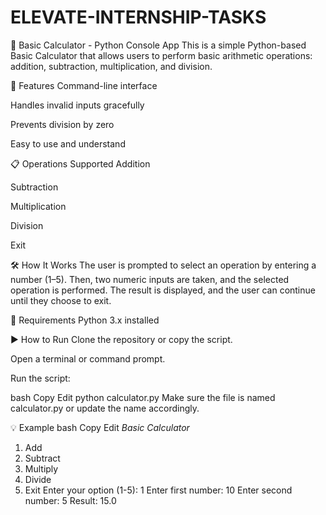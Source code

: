 # ELEVATE-INTERNSHIP-TASKS

🧮 Basic Calculator - Python Console App
This is a simple Python-based Basic Calculator that allows users to perform basic arithmetic operations: addition, subtraction, multiplication, and division.

🚀 Features
Command-line interface

Handles invalid inputs gracefully

Prevents division by zero

Easy to use and understand

📋 Operations Supported
Addition

Subtraction

Multiplication

Division

Exit

🛠️ How It Works
The user is prompted to select an operation by entering a number (1–5). Then, two numeric inputs are taken, and the selected operation is performed. The result is displayed, and the user can continue until they choose to exit.

📌 Requirements
Python 3.x installed

▶️ How to Run
Clone the repository or copy the script.

Open a terminal or command prompt.

Run the script:

bash
Copy
Edit
python calculator.py
Make sure the file is named calculator.py or update the name accordingly.

💡 Example
bash
Copy
Edit
_Basic Calculator_
1. Add
2. Subtract
3. Multiply
4. Divide
5. Exit
Enter your option (1-5): 1
Enter first number: 10
Enter second number: 5
Result: 15.0
